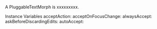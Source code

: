 A PluggableTextMorph is xxxxxxxxx.Instance Variables	acceptAction:		<Object>	acceptOnFocusChange:		<Object>	alwaysAccept:		<Object>	askBeforeDiscardingEdits:		<Object>	autoAccept:		<Object>	changedAction:		<Object>	enabled:		<Object>	getColorSelector:		<Object>	getEnabledSelector:		<Object>	getSelectionSelector:		<Object>	getTextSelector:		<Object>	hasEditingConflicts:		<Object>	hasUnacceptedEdits:		<Object>	highlights:		<Object>	selectionColor:		<Object>	selectionInterval:		<Object>	setTextSelector:		<Object>	styler:		<Object>	textMorph:		<Object>	unstyledAcceptText:		<Object>acceptAction	- xxxxxacceptOnFocusChange	- xxxxxalwaysAccept	- xxxxxaskBeforeDiscardingEdits	- xxxxxautoAccept	- xxxxxchangedAction	- xxxxxenabled	- xxxxxgetColorSelector	- xxxxxgetEnabledSelector	- xxxxxgetSelectionSelector	- xxxxxgetTextSelector	- xxxxxhasEditingConflicts	- xxxxxhasUnacceptedEdits	- xxxxxhighlights	- xxxxxselectionColor	- xxxxxselectionInterval	- xxxxxsetTextSelector	- xxxxxstyler	- xxxxxtextMorph	- xxxxxunstyledAcceptText	- xxxxx